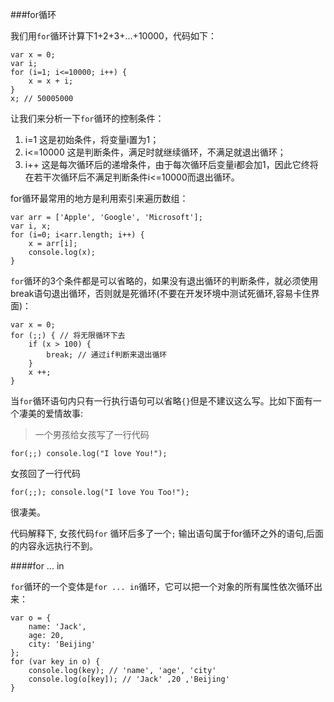###for循环

我们用`for`循环计算下1+2+3+...+10000，代码如下：
```
var x = 0;
var i;
for (i=1; i<=10000; i++) {
    x = x + i;
}
x; // 50005000
```

让我们来分析一下`for`循环的控制条件：

1. i=1 这是初始条件，将变量i置为1；
2. i<=10000 这是判断条件，满足时就继续循环，不满足就退出循环；
3. i++ 这是每次循环后的递增条件，由于每次循环后变量i都会加1，因此它终将在若干次循环后不满足判断条件i<=10000而退出循环。

for循环最常用的地方是利用索引来遍历数组：

```
var arr = ['Apple', 'Google', 'Microsoft'];
var i, x;
for (i=0; i<arr.length; i++) {
    x = arr[i];
    console.log(x);
}
```
`for`循环的3个条件都是可以省略的，如果没有退出循环的判断条件，就必须使用break语句退出循环，否则就是死循环(不要在开发环境中测试死循环,容易卡住界面)：
```
var x = 0;
for (;;) { // 将无限循环下去
    if (x > 100) {
        break; // 通过if判断来退出循环
    }
    x ++;
}
```

当`for`循环语句内只有一行执行语句可以省略`{}`但是不建议这么写。比如下面有一个凄美的爱情故事:
>一个男孩给女孩写了一行代码 
```
for(;;) console.log("I love You!");
```
女孩回了一行代码
```
for(;;); console.log("I love You Too!");
```
很凄美。

代码解释下, 女孩代码`for` 循环后多了一个`;` 输出语句属于for循环之外的语句,后面的内容永远执行不到。

####for ... in

`for`循环的一个变体是`for ... in`循环，它可以把一个对象的所有属性依次循环出来：
```
var o = {
    name: 'Jack',
    age: 20,
    city: 'Beijing'
};
for (var key in o) {
    console.log(key); // 'name', 'age', 'city'
    console.log(o[key]); // 'Jack' ,20 ,'Beijing'  
}
```